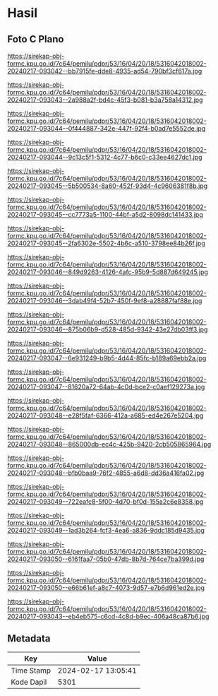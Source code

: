 # Hasil

## Foto C Plano

https://sirekap-obj-formc.kpu.go.id/7c64/pemilu/pdpr/53/16/04/20/18/5316042018002-20240217-093042--bb7915fe-dde8-4935-ad54-790bf3cf617a.jpg

https://sirekap-obj-formc.kpu.go.id/7c64/pemilu/pdpr/53/16/04/20/18/5316042018002-20240217-093043--2a988a2f-bd4c-45f3-b081-b3a758a14312.jpg

https://sirekap-obj-formc.kpu.go.id/7c64/pemilu/pdpr/53/16/04/20/18/5316042018002-20240217-093044--0f444887-342e-447f-92f4-b0ad7e5552de.jpg

https://sirekap-obj-formc.kpu.go.id/7c64/pemilu/pdpr/53/16/04/20/18/5316042018002-20240217-093044--9c13c5f1-5312-4c77-b6c0-c33ee4627dc1.jpg

https://sirekap-obj-formc.kpu.go.id/7c64/pemilu/pdpr/53/16/04/20/18/5316042018002-20240217-093045--5b500534-8a60-452f-93d4-4c9606381f8b.jpg

https://sirekap-obj-formc.kpu.go.id/7c64/pemilu/pdpr/53/16/04/20/18/5316042018002-20240217-093045--cc7773a5-1100-44bf-a5d2-8098dc141433.jpg

https://sirekap-obj-formc.kpu.go.id/7c64/pemilu/pdpr/53/16/04/20/18/5316042018002-20240217-093045--2fa6302e-5502-4b6c-a510-3798ee84b26f.jpg

https://sirekap-obj-formc.kpu.go.id/7c64/pemilu/pdpr/53/16/04/20/18/5316042018002-20240217-093046--849d9263-4126-4afc-95b9-5d887d649245.jpg

https://sirekap-obj-formc.kpu.go.id/7c64/pemilu/pdpr/53/16/04/20/18/5316042018002-20240217-093046--3dab49f4-52b7-450f-9ef8-a28887faf88e.jpg

https://sirekap-obj-formc.kpu.go.id/7c64/pemilu/pdpr/53/16/04/20/18/5316042018002-20240217-093046--875b06b9-d528-485d-9342-43e27db03ff3.jpg

https://sirekap-obj-formc.kpu.go.id/7c64/pemilu/pdpr/53/16/04/20/18/5316042018002-20240217-093047--6e931249-b9b5-4d44-85fc-b189a69ebb2a.jpg

https://sirekap-obj-formc.kpu.go.id/7c64/pemilu/pdpr/53/16/04/20/18/5316042018002-20240217-093047--81620a72-64ab-4c0d-bce2-c0aef129273a.jpg

https://sirekap-obj-formc.kpu.go.id/7c64/pemilu/pdpr/53/16/04/20/18/5316042018002-20240217-093048--e28f5faf-6366-412a-a685-ed4e267e5204.jpg

https://sirekap-obj-formc.kpu.go.id/7c64/pemilu/pdpr/53/16/04/20/18/5316042018002-20240217-093048--865000db-ec4c-425b-9420-2cb505865964.jpg

https://sirekap-obj-formc.kpu.go.id/7c64/pemilu/pdpr/53/16/04/20/18/5316042018002-20240217-093048--bfb0baa9-76f2-4855-a6d8-dd36a416fa02.jpg

https://sirekap-obj-formc.kpu.go.id/7c64/pemilu/pdpr/53/16/04/20/18/5316042018002-20240217-093049--722eafc8-5f00-4d70-bf0d-155a2c6e8358.jpg

https://sirekap-obj-formc.kpu.go.id/7c64/pemilu/pdpr/53/16/04/20/18/5316042018002-20240217-093049--1ad3b264-fcf3-4ea6-a836-9ddc185d9435.jpg

https://sirekap-obj-formc.kpu.go.id/7c64/pemilu/pdpr/53/16/04/20/18/5316042018002-20240217-093050--6161faa7-05b0-47db-8b7d-764ce7ba399d.jpg

https://sirekap-obj-formc.kpu.go.id/7c64/pemilu/pdpr/53/16/04/20/18/5316042018002-20240217-093050--e66b61ef-a8c7-4073-9d57-e7b6d961ed2e.jpg

https://sirekap-obj-formc.kpu.go.id/7c64/pemilu/pdpr/53/16/04/20/18/5316042018002-20240217-093043--eb4eb575-c6cd-4c8d-b9ec-406a48ca87b6.jpg


## Metadata

| Key        | Value               |
| ---------- | ------------------- |
| Time Stamp | 2024-02-17 13:05:41 |
| Kode Dapil | 5301                |



